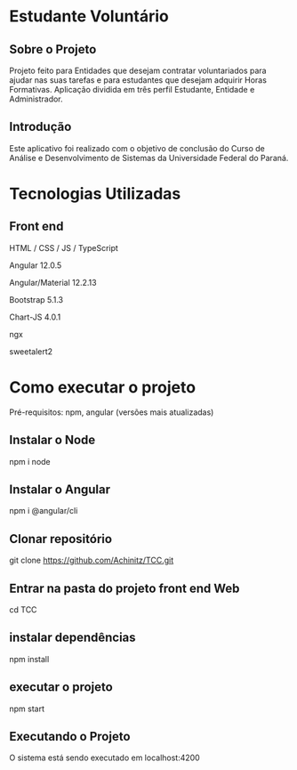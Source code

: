 # Estudante Voluntário

## Sobre o Projeto
Projeto feito para Entidades que desejam contratar voluntariados para ajudar nas suas tarefas e para estudantes que desejam adquirir Horas Formativas.
Aplicação dividida em três perfil Estudante, Entidade e Administrador.

## Introdução 
Este aplicativo foi realizado com o objetivo de conclusão do Curso de Análise e Desenvolvimento de Sistemas da Universidade Federal do Paraná. 

# Tecnologias Utilizadas
## Front end
<p>HTML / CSS / JS / TypeScript</p>
<p>Angular 12.0.5</p>
<p>Angular/Material 12.2.13</p>
<p>Bootstrap 5.1.3</p>
<p>Chart-JS 4.0.1</p>
<p>ngx</p>
<p>sweetalert2</p>

# Como executar o projeto
Pré-requisitos: npm, angular (versões mais atualizadas)

## Instalar o Node
npm i node

## Instalar o Angular
npm i @angular/cli

## Clonar repositório
git clone https://github.com/Achinitz/TCC.git

## Entrar na pasta do projeto front end Web
cd TCC

## instalar dependências
npm install

## executar o projeto
npm start

## Executando o Projeto
O sistema está sendo executado em localhost:4200
